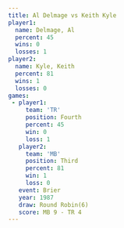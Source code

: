 ```yaml
---
title: Al Delmage vs Keith Kyle
player1:           
  name: Delmage, Al
  percent: 45      
  wins: 0          
  losses: 1        
player2:           
  name: Kyle, Keith
  percent: 81      
  wins: 1          
  losses: 0        
games:
 - player1:          
     team: 'TR'      
     position: Fourth
     percent: 45     
     win: 0          
     loss: 1         
   player2:         
     team: 'MB'     
     position: Third
     percent: 81    
     win: 1         
     loss: 0        
   event: Brier        
   year: 1987          
   draw: Round Robin(6)
   score: MB 9 - TR 4  
---
```

